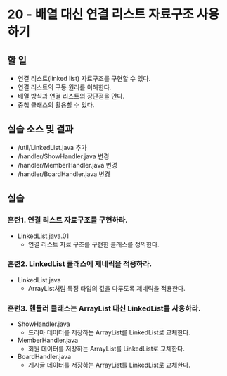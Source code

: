 # 20 - 배열 대신 연결 리스트 자료구조 사용하기

## 할 일

- 연결 리스트(linked list) 자료구조를 구현할 수 있다.
- 연결 리스트의 구동 원리를 이해한다.
- 배열 방식과 연결 리스트의 장단점을 안다.
- 중첩 클래스의 활용할 수 있다.

## 실습 소스 및 결과

- /util/LinkedList.java 추가
- /handler/ShowHandler.java 변경
- /handler/MemberHandler.java 변경
- /handler/BoardHandler.java 변경

## 실습

### 훈련1. 연결 리스트 자료구조를 구현하라.

- LinkedList.java.01
    - 연결 리스트 자료 구조를 구현한 클래스를 정의한다.


### 훈련2. LinkedList 클래스에 제네릭을 적용하라.

- LinkedList.java
    - ArrayList처럼 특정 타입의 값을 다루도록 제네릭을 적용한다.


### 훈련3. 핸들러 클래스는 ArrayList 대신 LinkedList를 사용하라.

- ShowHandler.java
    - 드라마 데이터를 저장하는 ArrayList를 LinkedList로 교체한다.
- MemberHandler.java
    - 회원 데이터를 저장하는 ArrayList를 LinkedList로 교체한다.
- BoardHandler.java
    - 게시글 데이터를 저장하는 ArrayList를 LinkedList로 교체한다.
